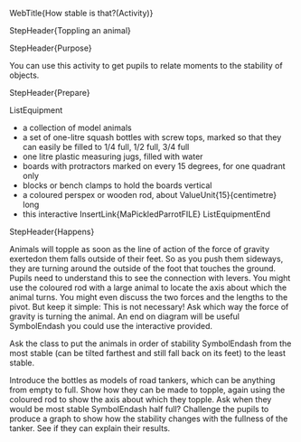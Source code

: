 WebTitle{How stable is that?(Activity)}

StepHeader{Toppling an animal}

StepHeader{Purpose}

You can use this activity to get pupils to relate moments to the stability of objects.

StepHeader{Prepare}

ListEquipment
- a collection of model animals
- a set of one-litre squash bottles with screw tops, marked so that they can easily be filled to 1/4 full, 1/2 full, 3/4 full
- one litre plastic measuring jugs, filled with water
- boards with protractors marked on every 15 degrees, for one quadrant only
- blocks or bench clamps to hold the boards vertical
- a coloured perspex or wooden rod, about  ValueUnit{15}{centimetre} long
- this interactive InsertLink{MaPickledParrotFILE}
ListEquipmentEnd

StepHeader{Happens}

Animals will topple as soon as the line of action of the force of gravity exertedon them falls outside of their feet. So as you push them sideways, they are turning around the outside of the foot that touches the ground. Pupils need to understand this to see the connection with levers. You might use the coloured rod with a large animal to locate the axis about which the animal turns. You might even discuss the two forces and the lengths to the pivot. But keep it simple: This is not necessary! Ask which way the force of gravity is turning the animal. An end on diagram will be useful SymbolEndash you could use the interactive provided.

Ask the class to put the animals in order of stability SymbolEndash from the most stable (can be tilted farthest and still fall back on its feet) to the least stable.

Introduce the bottles as models of road tankers, which can be anything from empty to full. Show how they can be made to topple, again using the coloured rod to show the axis about which they topple. Ask when they would be most stable SymbolEndash half full? Challenge the pupils to produce a graph to show how the stability changes with the fullness of the tanker. See if they can explain their results.
